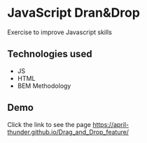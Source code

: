 
# JavaScript Dran&Drop

Exercise to improve Javascript skills

## Technologies used

- JS
- HTML
- BEM Methodology

## Demo

Click the link to see the page https://april-thunder.github.io/Drag_and_Drop_feature/ 



